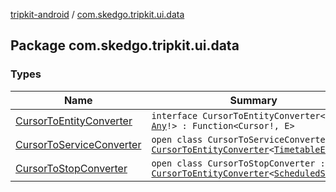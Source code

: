 [tripkit-android](../index.md) / [com.skedgo.tripkit.ui.data](./index.md)

## Package com.skedgo.tripkit.ui.data

### Types

| Name | Summary |
|---|---|
| [CursorToEntityConverter](-cursor-to-entity-converter.md) | `interface CursorToEntityConverter<E : `[`Any`](https://kotlinlang.org/api/latest/jvm/stdlib/kotlin/-any/index.html)`!> : Function<Cursor!, E>` |
| [CursorToServiceConverter](-cursor-to-service-converter/index.md) | `open class CursorToServiceConverter : `[`CursorToEntityConverter`](-cursor-to-entity-converter.md)`<`[`TimetableEntry`](../com.skedgo.tripkit.ui.model/-timetable-entry/index.md)`!>` |
| [CursorToStopConverter](-cursor-to-stop-converter/index.md) | `open class CursorToStopConverter : `[`CursorToEntityConverter`](-cursor-to-entity-converter.md)`<`[`ScheduledStop`](../com.skedgo.android.common.model/-scheduled-stop/index.md)`!>` |
